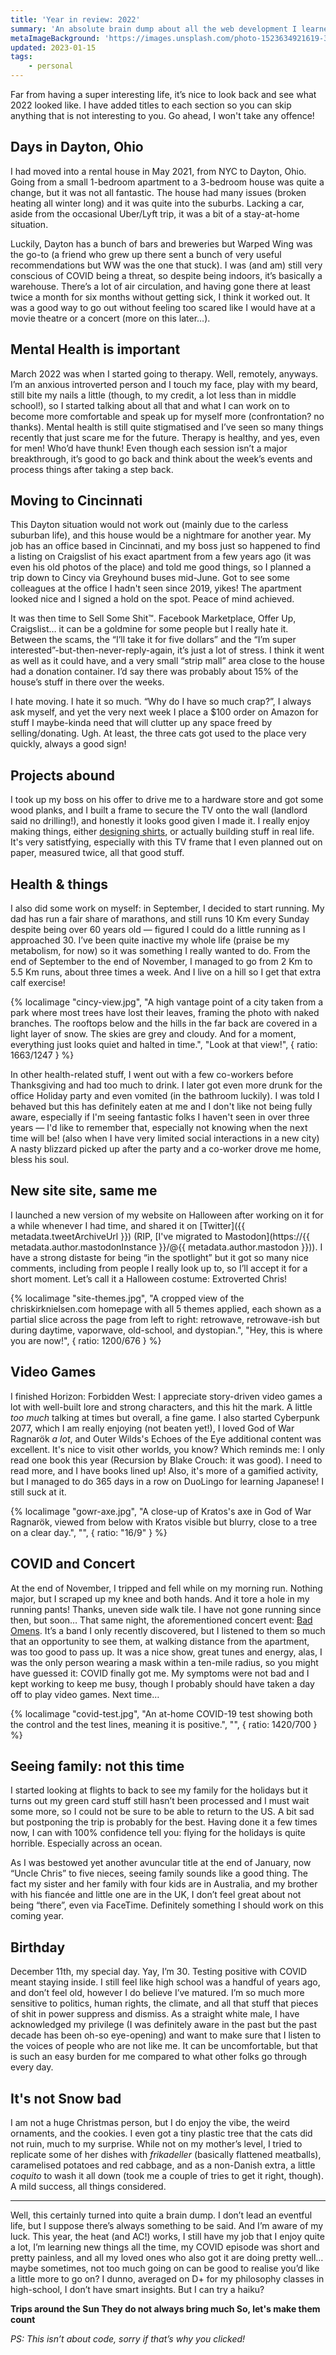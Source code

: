 ```yaml
---
title: 'Year in review: 2022'
summary: 'An absolute brain dump about all the web development I learned this year… not.'
metaImageBackground: 'https://images.unsplash.com/photo-1523634921619-37ce98c1877f?ixlib=rb-4.0.3&ixid=MnwxMjA3fDB8MHxzZWFyY2h8MTB8fGNhbGVuZGFyJTIwbm90ZXN8ZW58MHx8MHx8&auto=format&fit=crop&w=900&q=60'
updated: 2023-01-15
tags:
    - personal
---
```


Far from having a super interesting life, it’s nice to look back and see what 2022 looked like. I have added titles to each section so you can skip anything that is not interesting to you. Go ahead, I won't take any offence!

## Days in Dayton, Ohio

I had moved into a rental house in May 2021, from NYC to Dayton, Ohio. Going from a small 1-bedroom apartment to a 3-bedroom house was quite a change, but it was not all fantastic. The house had many issues (broken heating all winter long) and it was quite into the suburbs. Lacking a car, aside from the occasional Uber/Lyft trip, it was a bit of a stay-at-home situation.

Luckily, Dayton has a bunch of bars and breweries but Warped Wing was the go-to (a friend who grew up there sent a bunch of very useful recommendations but WW was the one that stuck). I was (and am) still very conscious of COVID being a threat, so despite being indoors, it’s basically a warehouse. There’s a lot of air circulation, and having gone there at least twice a month for six months without getting sick, I think it worked out. It was a good way to go out without feeling too scared like I would have at a movie theatre or a concert (more on this later…).

## Mental Health is important

March 2022 was when I started going to therapy. Well, remotely, anyways. I’m an anxious introverted person and I touch my face, play with my beard, still bite my nails a little (though, to my credit, a lot less than in middle school!), so I started talking about all that and what I can work on to become more comfortable and speak up for myself more (confrontation? no thanks). Mental health is still quite stigmatised and I’ve seen so many things recently that just scare me for the future. Therapy is healthy, and yes, even for men! Who’d have thunk! Even though each session isn’t a major breakthrough, it’s good to go back and think about the week’s events and process things after taking a step back.

## Moving to Cincinnati

This Dayton situation would not work out (mainly due to the carless suburban life), and this house would be a nightmare for another year. My job has an office based in Cincinnati, and my boss just so happened to find a listing on Craigslist of his exact apartment from a few years ago (it was even his old photos of the place) and told me good things, so I planned a trip down to Cincy via Greyhound buses mid-June. Got to see some colleagues at the office I hadn't seen since 2019, yikes! The apartment looked nice and I signed a hold on the spot. Peace of mind achieved.

It was then time to Sell Some Shit™. Facebook Marketplace, Offer Up, Craigslist… it can be a goldmine for some people but I really hate it. Between the scams, the “I’ll take it for five dollars” and the “I’m super interested”-but-then-never-reply-again, it’s just a lot of stress. I think it went as well as it could have, and a very small “strip mall” area close to the house had a donation container. I’d say there was probably about 15% of the house’s stuff in there over the weeks.

I hate moving. I hate it so much. “Why do I have so much crap?”, I always ask myself, and yet the very next week I place a $100 order on Amazon for stuff I maybe-kinda need that will clutter up any space freed by selling/donating. Ugh. At least, the three cats got used to the place very quickly, always a good sign!

## Projects abound

I took up my boss on his offer to drive me to a hardware store and got some wood planks, and I built a frame to secure the TV onto the wall (landlord said no drilling!), and honestly it looks good given I made it. I really enjoy making things, either [designing shirts](/designs/), or actually building stuff in real life. It's very satistfying, especially with this TV frame that I even planned out on paper, measured twice, all that good stuff.

## Health & things

I also did some work on myself: in September, I decided to start running. My dad has run a fair share of marathons, and still runs 10 Km every Sunday despite being over 60 years old — figured I could do a little running as I approached 30. I’ve been quite inactive my whole life (praise be my metabolism, for now) so it was something I really wanted to do. From the end of September to the end of November, I managed to go from 2 Km to 5.5 Km runs, about three times a week. And I live on a hill so I get that extra calf exercise!

{% localimage "cincy-view.jpg", "A high vantage point of a city taken from a park where most trees have lost their leaves, framing the photo with naked branches. The rooftops below and the hills in the far back are covered in a light layer of snow. The skies are grey and cloudy. And for a moment, everything just looks quiet and halted in time.", "Look at that view!", { ratio: 1663/1247 } %}

In other health-related stuff, I went out with a few co-workers before Thanksgiving and had too much to drink. I later got even more drunk for the office Holiday party and even vomited (in the bathroom luckily). I was told I behaved but this has definitely eaten at me and I don't like not being fully aware, especially if I'm seeing fantastic folks I haven't seen in over three years — I'd like to remember that, especially not knowing when the next time will be! (also when I have very limited social interactions in a new city) A nasty blizzard picked up after the party and a co-worker drove me home, bless his soul.

## New site site, same me

I launched a new version of my website on Halloween after working on it for a while whenever I had time, and shared it on [Twitter]({{ metadata.tweetArchiveUrl }}) (RIP, [I've migrated to Mastodon](https://{{ metadata.author.mastodonInstance }}/@{{ metadata.author.mastodon }})). I have a strong distaste for being “in the spotlight” but it got so many nice comments, including from people I really look up to, so I’ll accept it for a short moment. Let’s call it a Halloween costume: Extroverted Chris!

{% localimage "site-themes.jpg", "A cropped view of the chriskirknielsen.com homepage with all 5 themes applied, each shown as a partial slice across the page from left to right: retrowave, retrowave-ish but during daytime, vaporwave, old-school, and dystopian.", "Hey, this is where you are now!", { ratio: 1200/676 } %}

## Video Games

I finished Horizon: Forbidden West: I appreciate story-driven video games a lot with well-built lore and strong characters, and this hit the mark. A little _too much_ talking at times but overall, a fine game. I also started Cyberpunk 2077, which I am really enjoying (not beaten yet!), I loved God of War Ragnarök _a lot_, and Outer Wilds's Echoes of the Eye additional content was excellent. It's nice to visit other worlds, you know? Which reminds me: I only read one book this year (Recursion by Blake Crouch: it was good). I need to read more, and I have books lined up! Also, it's more of a gamified activity, but I managed to do 365 days in a row on DuoLingo for learning Japanese! I still suck at it.

{% localimage "gowr-axe.jpg", "A close-up of Kratos's axe in God of War Ragnarök, viewed from below with Kratos visible but blurry, close to a tree on a clear day.", "", { ratio: "16/9" } %}

## COVID and Concert

At the end of November, I tripped and fell while on my morning run. Nothing major, but I scraped up my knee and both hands. And it tore a hole in my running pants! Thanks, uneven side walk tile. I have not gone running since then, but soon… That same night, the aforementioned concert event: [Bad Omens](https://youtu.be/Aibxit_PpAg). It’s a band I only recently discovered, but I listened to them so much that an opportunity to see them, at walking distance from the apartment, was too good to pass up. It was a nice show, great tunes and energy, alas, I was the only person wearing a mask within a ten-mile radius, so you might have guessed it: COVID finally got me. My symptoms were not bad and I kept working to keep me busy, though I probably should have taken a day off to play video games. Next time…

{% localimage "covid-test.jpg", "An at-home COVID-19 test showing both the control and the test lines, meaning it is positive.", "", { ratio: 1420/700 } %}

## Seeing family: not this time

I started looking at flights to back to see my family for the holidays but it turns out my green card stuff still hasn’t been processed and I must wait some more, so I could not be sure to be able to return to the US. A bit sad but postponing the trip is probably for the best. Having done it a few times now, I can with 100% confidence tell you: flying for the holidays is quite horrible. Especially across an ocean.

As I was bestowed yet another avuncular title at the end of January, now “Uncle Chris” to five nieces, seeing family sounds like a good thing. The fact my sister and her family with four kids are in Australia, and my brother with his fiancée and little one are in the UK, I don’t feel great about not being “there”, even via FaceTime. Definitely something I should work on this coming year.

## Birthday

December 11th, my special day. Yay, I’m 30. Testing positive with COVID meant staying inside. I still feel like high school was a handful of years ago, and don’t feel old, however I do believe I’ve matured. I’m so much more sensitive to politics, human rights, the climate, and all that stuff that pieces of shit in power suppress and dismiss. As a straight white male, I have acknowledged my privilege (I was definitely aware in the past but the past decade has been oh-so eye-opening) and want to make sure that I listen to the voices of people who are not like me. It can be uncomfortable, but that is such an easy burden for me compared to what other folks go through every day.

## It's not Snow bad

I am not a huge Christmas person, but I do enjoy the vibe, the weird ornaments, and the cookies. I even got a tiny plastic tree that the cats did not ruin, much to my surprise. While not on my mother’s level, I tried to replicate some of her dishes with _frikadeller_ (basically flattened meatballs), caramelised potatoes and red cabbage, and as a non-Danish extra, a little _coquito_ to wash it all down (took me a couple of tries to get it right, though). A mild success, all things considered.

<hr>

Well, this certainly turned into quite a brain dump. I don’t lead an eventful life, but I suppose there’s always something to be said. And I’m aware of my luck. This year, the heat (and AC!) works, I still have my job that I enjoy quite a lot, I’m learning new things all the time, my COVID episode was short and pretty painless, and all my loved ones who also got it are doing pretty well… maybe sometimes, not too much going on can be good to realise you’d like a little more to go on? I dunno, averaged on D+ for my philosophy classes in high-school, I don’t have smart insights. But I can try a haiku?

**Trips around the Sun
They do not always bring much
So, let's make them count**

_PS: This isn’t about code, sorry if that’s why you clicked!_
